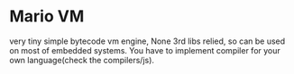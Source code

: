 # Mario VM
very tiny simple bytecode vm engine, None 3rd libs relied, so can be used on most of embedded systems. You have to implement compiler for your own language(check the compilers/js).
